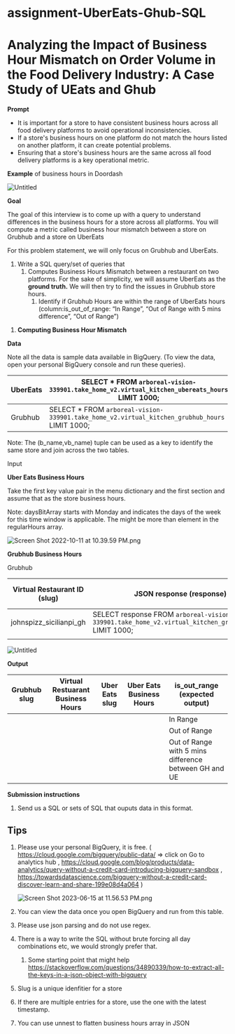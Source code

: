 # assignment-UberEats-Ghub-SQL

# Analyzing the Impact of Business Hour Mismatch on Order Volume in the Food Delivery Industry: A Case Study of UEats and Ghub

**Prompt**

- It is important for a store to have consistent business hours across all food delivery platforms to avoid operational inconsistencies.
- If a store's business hours on one platform do not match the hours listed on another platform, it can create potential problems.
- Ensuring that a store's business hours are the same across all food delivery platforms is a key operational metric.

**Example** of business hours in Doordash

![Untitled](https://s3-us-west-2.amazonaws.com/secure.notion-static.com/9b01eb2b-f52b-49a9-9458-39a346cba6ab/Untitled.png)

**Goal** 

The goal of this interview is to come up with a query to understand differences in the business hours for a store across all platforms. You will compute a metric called business hour mismatch between a store on Grubhub and a store on UberEats

For this problem statement, we will only focus on Grubhub and UberEats.

1. Write a SQL query/set of queries that 
    1. Computes Business Hours Mismatch between a restaurant on two platforms. For the sake of simplicity, we will assume UberEats as the **ground truth.** We will then try to find the issues in Grubhub store hours. 
        1. Identify if Grubhub Hours are within the range of UberEats hours (column:is_out_of_range: “In Range”, “Out of Range with 5 mins difference”, “Out of Range”) 

1) **Computing Business Hour Mismatch** 

**Data**

Note all the data is sample data available in BigQuery. (To view the data, open your personal BigQuery console and run these queries).

| UberEats | SELECT * FROM `arboreal-vision-339901.take_home_v2.virtual_kitchen_ubereats_hours` LIMIT 1000; |
| --- | --- |
| Grubhub | SELECT * FROM `arboreal-vision-339901.take_home_v2.virtual_kitchen_grubhub_hours` LIMIT 1000; |

Note: The (b_name,vb_name) tuple can be used as a key to identify the same store and join across the two tables.

Input 

**Uber Eats Business Hours** 

Take the first key value pair in the menu dictionary and the first section and assume that as the store business hours. 

Note: daysBitArray starts with Monday and indicates the days of the week for this time window is applicable. The might be more than element in the regularHours array. 

![Screen Shot 2022-10-11 at 10.39.59 PM.png](https://s3-us-west-2.amazonaws.com/secure.notion-static.com/8055c4a3-bc72-4c10-9068-817525dc53c7/Screen_Shot_2022-10-11_at_10.39.59_PM.png)

**Grubhub Business Hours** 

Grubhub

| Virtual Restaurant ID (slug)  | JSON response (response) | Link to Block |
| --- | --- | --- |
| johnspizz_sicilianpi_gh | SELECT response FROM `arboreal-vision-339901.take_home_v2.virtual_kitchen_grubhub_hours` LIMIT 1000; |  |
|  |  |  |

![Untitled](https://s3-us-west-2.amazonaws.com/secure.notion-static.com/8ae8a8a1-398a-4ce4-b63c-0e20c7551b47/Untitled.png)

**Output** 

| Grubhub slug | Virtual Restuarant Business Hours | Uber Eats slug | Uber Eats Business Hours | is_out_range **(expected output)** |
| --- | --- | --- | --- | --- |
|  |  |  |  | In Range |
|  |  |  |  | Out of Range  |
|  |  |  |  | Out of Range with 5 mins difference between GH and UE |

**Submission instructions**

1. Send us a SQL or sets of SQL that ouputs data in this format. 

## Tips

1. Please use your personal BigQuery, it is free. ( https://cloud.google.com/bigquery/public-data/  ⇒ click on Go to analytics hub , 
https://cloud.google.com/blog/products/data-analytics/query-without-a-credit-card-introducing-bigquery-sandbox , https://towardsdatascience.com/bigquery-without-a-credit-card-discover-learn-and-share-199e08d4a064 ) 
    
    ![Screen Shot 2023-06-15 at 11.56.53 PM.png](https://s3-us-west-2.amazonaws.com/secure.notion-static.com/eb6fadab-4492-4516-8aed-903ef6f96383/Screen_Shot_2023-06-15_at_11.56.53_PM.png)
    
2. You can view the data once you open BigQuery and run from this table. 
3. Please use json parsing and do not use regex. 
4. There is a way to write the SQL without brute forcing all day combinations etc, we would strongly prefer that. 
    1. Some starting point that might help https://stackoverflow.com/questions/34890339/how-to-extract-all-the-keys-in-a-json-object-with-bigquery 
5. Slug is a unique idenfitier for a store
6. If there are multiple entries for a store, use the one with the latest timestamp.  
7. You can use unnest to flatten business hours array in JSON
